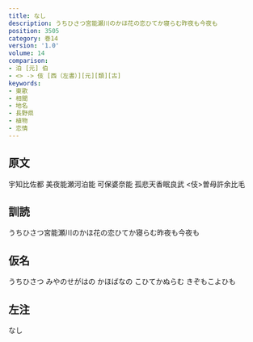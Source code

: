 ```yaml
---
title: なし
description: うちひさつ宮能瀬川のかほ花の恋ひてか寝らむ昨夜も今夜も
position: 3505
category: 巻14
version: '1.0'
volume: 14
comparison:
- 泊 [元] 伯
- <> -> 伎 [西（左書）][元][類][古]
keywords:
- 東歌
- 相聞
- 地名
- 長野県
- 植物
- 恋情
---
```


## 原文

宇知比佐都 美夜能瀬河泊能 可保婆奈能 孤悲天香眠良武 <伎>曽母許余比毛

## 訓読

うちひさつ宮能瀬川のかほ花の恋ひてか寝らむ昨夜も今夜も

## 仮名

うちひさつ みやのせがはの かほばなの こひてかぬらむ きぞもこよひも

## 左注

なし
